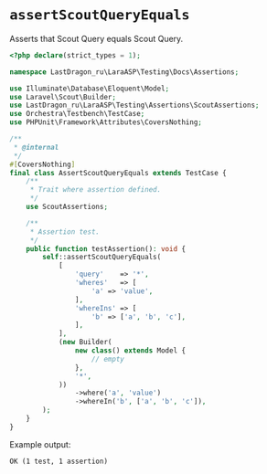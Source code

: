 # `assertScoutQueryEquals`

Asserts that Scout Query equals Scout Query.

[include:example]: ./AssertScoutQueryEquals.php
[//]: # (start: b9b47beb1873fcc14bf5d91e05842dff8f706ce96ec155913d5cf22c55e0d451)
[//]: # (warning: Generated automatically. Do not edit.)

```php
<?php declare(strict_types = 1);

namespace LastDragon_ru\LaraASP\Testing\Docs\Assertions;

use Illuminate\Database\Eloquent\Model;
use Laravel\Scout\Builder;
use LastDragon_ru\LaraASP\Testing\Assertions\ScoutAssertions;
use Orchestra\Testbench\TestCase;
use PHPUnit\Framework\Attributes\CoversNothing;

/**
 * @internal
 */
#[CoversNothing]
final class AssertScoutQueryEquals extends TestCase {
    /**
     * Trait where assertion defined.
     */
    use ScoutAssertions;

    /**
     * Assertion test.
     */
    public function testAssertion(): void {
        self::assertScoutQueryEquals(
            [
                'query'    => '*',
                'wheres'   => [
                    'a' => 'value',
                ],
                'whereIns' => [
                    'b' => ['a', 'b', 'c'],
                ],
            ],
            (new Builder(
                new class() extends Model {
                    // empty
                },
                '*',
            ))
                ->where('a', 'value')
                ->whereIn('b', ['a', 'b', 'c']),
        );
    }
}
```

Example output:

```plain
OK (1 test, 1 assertion)
```

[//]: # (end: b9b47beb1873fcc14bf5d91e05842dff8f706ce96ec155913d5cf22c55e0d451)
